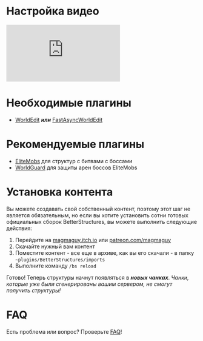 # Настройка видео

<div class="outer-container">
<div class="iframe-container">
  <iframe class="video-iframe" src="https://www.youtube.com/embed/1z47lSxmyq0?si=zCk9OfM9b-FH7nUU" title="YouTube video player" frameborder="0" allow="accelerometer; autoplay; clipboard-write; encrypted-media; gyroscope; picture-in-picture; web-share" allowfullscreen></iframe>
</div>
</div>

# Необходимые плагины

- [WorldEdit](https://dev.bukkit.org/projects/worldedit) ***или*** [FastAsyncWorldEdit](https://www.spigotmc.org/resources/fastasyncworldedit.13932/)

# Рекомендуемые плагины

- [EliteMobs](https://www.spigotmc.org/resources/%E2%9A%94elitemobs%E2%9A%94.40090/) для структур с битвами с боссами
- [WorldGuard](https://dev.bukkit.org/projects/worldguard) для защиты арен боссов EliteMobs

# Установка контента

Вы можете создавать свой собственный контент, поэтому этот шаг не является обязательным, но если вы хотите установить сотни готовых официальных сборок BetterStructures, вы можете выполнить следующие действия:

1) Перейдите на [magmaguy.itch.io](https://magmaguy.itch.io/) или [patreon.com/magmaguy](https://www.patreon.com/magmaguy)
2) Скачайте нужный вам контент
3) Поместите контент - все еще в архиве, как вы его скачали - в папку `~plugins/BetterStructures/imports`
4) Выполните команду `/bs reload`

Готово! Теперь структуры начнут появляться в ***новых чанках***. *Чанки, которые уже были сгенерированы вашим сервером, не смогут получить структуры!*

# FAQ

Есть проблема или вопрос? Проверьте [FAQ]($language$/betterstructures/faq.md)!
